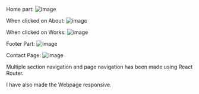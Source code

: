 Home part:
![image](https://user-images.githubusercontent.com/83086649/192540992-f5576264-0091-4728-b3d7-faebbb27c2b1.png)

When clicked on About:
![image](https://user-images.githubusercontent.com/83086649/192541172-9304c475-c19c-416d-bd64-8079dc98de5c.png)

When clicked on Works:
![image](https://user-images.githubusercontent.com/83086649/192541261-eb77a208-4c4e-41ec-9c47-7d8916c77dee.png)

Footer Part:
![image](https://user-images.githubusercontent.com/83086649/192541424-04e33215-2e1f-42e7-8126-bacc5884af6e.png)

Contact Page:
![image](https://user-images.githubusercontent.com/83086649/192541551-e766457c-a98b-4986-a4b7-c0968c8bccc6.png)

Multiple section navigation and page navigation has been made using React Router.

I have also made the Webpage responsive.
